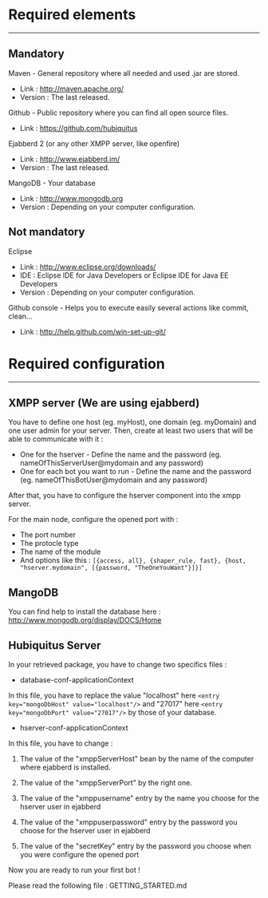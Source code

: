 # Required elements
----------------------

Mandatory
---------

Maven - General repository where all needed and used .jar are stored.

* Link : http://maven.apache.org/
* Version : The last released.

Github - Public repository where you can find all open source files.

* Link : https://github.com/hubiquitus

Ejabberd 2 (or any other XMPP server, like openfire)

* Link : http://www.ejabberd.im/
* Version : The last released.

MangoDB - Your database

* Link : http://www.mongodb.org
* Version : Depending on your computer configuration.

Not mandatory
-------------

Eclipse

* Link : http://www.eclipse.org/downloads/
* IDE : Eclipse IDE for Java Developers or Eclipse IDE for Java EE Developers
* Version : Depending on your computer configuration.

Github console - Helps you to execute easily several actions like commit, clean…

* Link : http://help.github.com/win-set-up-git/



# Required configuration
--------------------------

XMPP server (We are using ejabberd)
-----------------------------------
You have to define one host (eg. myHost), one domain (eg. myDomain) and one user admin for your server.
Then, create at least two users that will be able to communicate with it :

* One for the hserver - Define the name and the password (eg. nameOfThisServerUser@mydomain and any password)
* One for each bot you want to run - Define the name and the password (eg. nameOfThisBotUser@mydomain and any password)

After that, you have to configure the hserver component into the xmpp server.

For the main node, configure the opened port with :

* The port number
* The protocle type
* The name of the module
* And options like this : 
`[{access, all}, {shaper_rule, fast},
 {host,
  "hserver.mydomain",
  [{password,
    "TheOneYouWant"}]}]`

MangoDB
-------
You can find help to install the database here : http://www.mongodb.org/display/DOCS/Home


Hubiquitus Server
-----------------
In your retrieved package, you have to change two specifics files :

* database-conf-applicationContext

In this file, you have to replace the value "localhost" here `<entry key="mongoDbHost" value="localhost"/>` 
and "27017" here `<entry key="mongoDbPort" value="27017"/>` by those of your database.

* hserver-conf-applicationContext

In this file, you have to change :

1. The value of the "xmppServerHost" bean by the name of the computer where ejabberd is installed.

2. The value of the "xmppServerPort" by the right one.

3. The value of the "xmppusername" entry by the name you choose for the hserver user in ejabberd

4. The value of the "xmppuserpassword" entry by the password you choose for the hserver user in ejabberd

5. The value of the "secretKey" entry by the password you choose when you were configure the opened port


Now you are ready to run your first bot ! 

Please read the following file : GETTING_STARTED.md 
